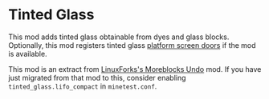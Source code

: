 # Tinted Glass

This mod adds tinted glass obtainable from dyes and glass blocks. Optionally, this mod registers tinted glass [platform screen doors](https://content.minetest.net/packages/Emojiminetest/advtrains_doors/) if the mod is available.

This mod is an extract from [LinuxForks's Moreblocks Undo](https://git.bananach.space/moreblocks.git) mod. If you have just migrated from that mod to this, consider enabling `tinted_glass.lifo_compact` in `minetest.conf`.
